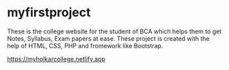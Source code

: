 # myfirstproject
These is the college website for the student of BCA which helps them to get Notes, Syllabus, Exam papers at ease. These project is created with the help of HTML, CSS, PHP and fromework like Bootstrap.

https://myholkarcollege.netlify.app
